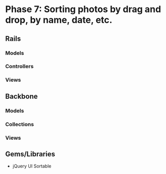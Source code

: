 # Phase 7: Sorting photos by drag and drop, by name, date, etc.

## Rails
### Models

### Controllers

### Views

## Backbone
### Models

### Collections

### Views



## Gems/Libraries
* jQuery UI Sortable
